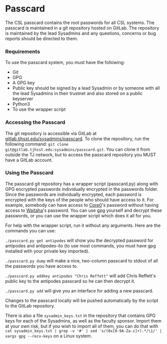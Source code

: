 # Passcard

The CSL passcard contains the root passwords for all CSL systems. The passcard is maintained in a git repository hosted on GitLab. The repository is maintained by the lead Sysadmins and any questions, concerns or bug reports should be directed to them.

### Requirements

To use the passcard system, you must have the following:

*  Git
*  GPG
*  A GPG key
  *  Public key should be signed by a lead Sysadmin or by someone with all the lead Sysadmins in their trustnet and also stored on a public keyserver
*  Python3
  *  To use the wrapper script

### Accessing the Passcard

The git repository is accessible via GitLab at [gitlab.tjhsst.edu/sysadmins/passcard](https://gitlab.tjhsst.edu/sysadmins/passcard). To clone the repository, run the following command: `git clone git@gitlab.tjhsst.edu:sysadmins/passcard.git`. You can clone it from outside the TJ network, but to access the passcard repository you MUST have a GitLab account.

### Using the Passcard

The passcard git repository has a wrapper script \(passcard.py\) along with GPG encrypted passwords individually encrypted in the passwords folder. Since the passwords are individually encrypted, each password is encrypted with the keys of the people who should have access to it. For example, somebody can have access to [Core0](../../../machines/switches/core0.md)'s password without having access to [Waitaha](../../../machines/ceph/waitaha.md)'s password. You can use gpg yourself and decrypt these passwords, or you can use the wrapper script which does it all for you.

  
 For help with the wrapper script, run it without any arguments. Here are the commands you can use:

`./passcard.py get antipodes` will show you the decrypted password for antipodes and antipodes-ilo \(to use most commands, you must have gpg installed with your private key imported\).

`./passcard.py dump` will make a nice, two-column passcard to stdout of all the passwords you have access to.

`./passcard.py addkey antipodes "Chris Reffett"` will add Chris Reffett's public key to the antipodes passcard so he can then decrypt it.

`./passcard.py add` will give you an interface for adding a new passcard.

Changes to the passcard locally will be pushed automatically by the script to the GitLab repository.

There is also a file `sysadmin_keys.txt` in the repository that contains GPG keys for each of the Sysadmins, as well as the faculty sponsor. Import them at your own risk, but if you wish to import all of them, you can do that with `cat sysadmin_keys.txt | grep -v '#' | sed 's/(0x[0-9A-Za-z]+).*/\1/' | xargs gpg --recv-keys` on a Linux system.


